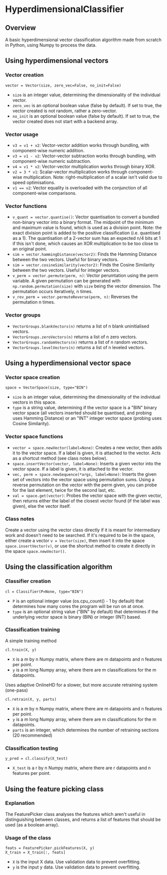 # HyperdimensionalClassifier

## Overview
A basic hyperdimensional vector classification algorithm made from scratch in Python, using Numpy to process the data.

## Using hyperdimensional vectors

### Vector creation
```
vector = Vector(size, zero_vec=False, no_init=False)
```
- `size` is an integer value, determining the dimensionality of the individual vector.
- `zero_vec` is an optional boolean value (false by default). If set to true, the vector created is not random, rather a zero-vector.
- `no_init` is an optional boolean value (false by default). If set to true, the vector created does not start with a backend array.

### Vector usage
- `v3 = v1 + v2`: Vector-vector addition works through bundling, with component-wise numeric addition.
- `v3 = v1 - v2`: Vector-vector subtraction works through bundling, with component-wise numeric subtraction.
- `v4 = v1 * v2`: Vector-vector multiplication works through binary XOR.
- `v2 = 3 * v1`: Scalar-vector multiplication works through component-wise multiplication. Note: right-multiplication of a scalar isn't valid due to speed optimisations.
- `v1 == v2`: Vector equality is overloaded with the conjunction of all component-wise comparisons.

### Vector functions
- `v_quant = vector.quantise()`: Vector quantisation to convert a bundled non-binary vector into a binary format. The midpoint of the minimum and maximum value is found, which is used as a division point. Note: the exact division point is added to the positive classification (i.e. quantised as a 1). The quantisation of a 2-vector sum has an expected n/4 bits at 1 if this isn't done, which causes an XOR multiplication to be too close to an original point.
- `sim = vector.hammingDistance(vector2)`: Finds the Hamming Distance between the two vectors. Useful for binary vectors.
- `sim = vector.cosineSimilarity(vector2)`: Finds the Cosine Similarity between the two vectors. Useful for integer vectors.
- `v_perm = vector.permute(perm, n)`: Vector perumtation using the perm variable. A given permutation can be generated with `np.random.permutation(size)` with `size` being the vector dimension. The permutation occurs iteratively, n times.
- `v_rev_perm = vector.permuteReverse(perm, n)`: Reverses the permutation n times.

### Vector groups
- `VectorGroups.blankVectors(n)` returns a list of n blank uninitialised vectors.
- `VectorGroups.zeroVectors(n)` returns a list of n zero vectors.
- `VectorGroups.randomVectors(n)` returns a list of n random vectors.
- `VectorGroups.levelVectors(n)` returns a list of n leveled vectors.

## Using a hyperdimensional vector space

### Vector space creation
```
space = VectorSpace(size, type="BIN")
```
- `size` is an integer value, determining the dimensionality of the individual vectors in this space.
- `type` is a string value, determining if the vector space is a "BIN" binary vector space (all vectors inserted should be quantised, and probing uses Hamming Distance) or an "INT" integer vector space (probing uses Cosine Similarity).

### Vector space functions
- `vector = space.newVector(label=None)`: Creates a new vector, then adds it to the vector space. If a label is given, it is attached to the vector. Acts as a shortcut method (see class notes below).
- `space.insertVector(vector, label=None)`: Inserts a given vector into the vector space. If a label is given, it is attached to the vector.
- `vec, perm = space.newSequence(*args, label=None)`: Inserts the given set of vectors into the vector space using permutation sums. Using a reverse permutation on the vector with the perm given, you can probe for the last element, twice for the second last, etc.
- `val = space.get(vector)`: Probes the vector space with the given vector, then returns either the label of the closest vector found (if the label was given), else the vector itself.

### Class notes
Create a vector using the vector class directly if it is meant for intermediary work and doesn't need to be searched. 
If it's required to be in the space, either create a vector `v = Vector(size)`, then insert it into the space `space.insertVector(v)`, or use the shortcut method to create it directly in the space `space.newVector()`.

## Using the classification algorithm

### Classifier creation
```
cl = Classifier(P=None, type="BIN")
```
- `P` is an optional integer value (os.cpu_count() - 1 by default) that determines how many cores the program will be run on at once. 
- `type` is an optional string value ("BIN" by default) that determines if the underlying vector space is binary (BIN) or integer (INT) based.

### Classification training
A simple training method
```
cl.train(X, y)
```
- `X` is a m by n Numpy matrix, where there are m datapoints and n features per point.
- `y` is a m long Numpy array, where there are m classifications for the m datapoints.

Uses adaptive OnlineHD for a slower, but more accurate retraining system (one-pass)
```
cl.retrain(X, y, parts)
```
- `X` is a m by n Numpy matrix, where there are m datapoints and n features per point.
- `y` is a m long Numpy array, where there are m classifications for the m datapoints.
- `parts` is an integer, which determines the number of retraining sections (20 recommended)

### Classification testing
```
y_pred = cl.classify(X_test)
```
- `X_test` is a r by n Numpy matrix, where there are r datapoints and n features per point.

## Using the feature picking class

### Explanation

The FeaturePicker class analyses the features which aren't useful in distinguishing between classes, and returns a list of features that should be used (as a boolean array).

### Usage of the class
```
feats = FeaturePicker.pickFeatures(X, y)
X_train = X_train[:, feats]
```
- `X` is the input X data. Use validation data to prevent overfitting.
- `y` is the input y data. Use validation data to prevent overfitting.
